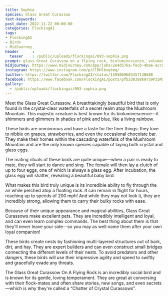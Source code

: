 ```yaml
---
title: Sophia
species: Glass Great Curassow
text-keywords: 
post_date: 2022-11-22 00:00:00
categories: FlockingAI
tags:
- FlockingAI
- Birds
- MidJourney 
header      :
  teaser    : /public/uploads/flockingai/093-sophia.png
prompt: glass Great Curassow on a flying rock, bioluminescence, volumentric light with fog and lightbeams, reflections, stars, universe, crystal waterfall under the mushrooms, hyperreal, superdetailed, Octane Render, Redshift, Vray, Seed 18961
midjourney: https://www.midjourney.com/app/jobs/2e4d576a-fecb-4b8e-acc9-5f7e4509916e
instagram: https://www.instagram.com/p/ClRHlbvqtmq/
twitter: https://twitter.com/FlockingAI/status/1595069603457138688
facebook: https://www.facebook.com/FlockingAI/posts/pfbid0388k9rS9PzSMxvUhJZRgWrbAHr8efVTHzSJPCutCC2VMJtgDCi1MtUEYcygMA6Gw1l
gallery: 
  - /public/uploads/flockingai/093-sophia.png
---
```


Meet the Glass Great Curassow. A breathtakingly beautiful bird that is only found in the crystal-clear waterfalls of a secret realm atop the Mushroom Mountain. This majestic creature is best known for its bioluminescence—it shimmers and glimmers in shades of pink and blue, like a living rainbow.

These birds are omnivorous and have a taste for the finer things: they love to nibble on grapes, strawberries, and even the occasional chocolate bar. They make their homes within the cascading waterfalls of the Mushroom Mountain and are the only known species capable of laying both crystal and glass eggs.

The mating rituals of these birds are quite unique—when a pair is ready to mate, they will start to dance and sing. The female will then lay a clutch of up to four eggs, one of which is always a glass egg. After incubation, the glass egg will shatter, revealing a beautiful baby bird.

What makes this bird truly unique is its incredible ability to fly through the air while perched atop a floating rock. It can remain in flight for hours, reaching up to speeds of 200 mph! And while they may not look it, they are incredibly strong, allowing them to carry their bulky rocks with ease.

Because of their unique appearance and magical abilities, Glass Great Curassows make excellent pets. They are incredibly intelligent and loyal, and can even learn complex commands. The best thing about them is that they'll never leave your side—so you may as well name them after your own loyal companion!

These birds create nests by fashioning multi-layered structures out of bark, dirt, and hay. They are expert builders and can even construct small bridges connecting the different levels of their nests. To avoid predators and other dangers, these birds will use their impressive agility and speed to swiftly and gracefully evade any threats.

The Glass Great Curassow On A Flying Rock is an incredibly social bird and is known for its gentle, loving temperament. They are great at conversing with their flock-mates and often share stories, new songs, and even secrets—which is why they're called a “Chatter of Crystal Curassows”.
